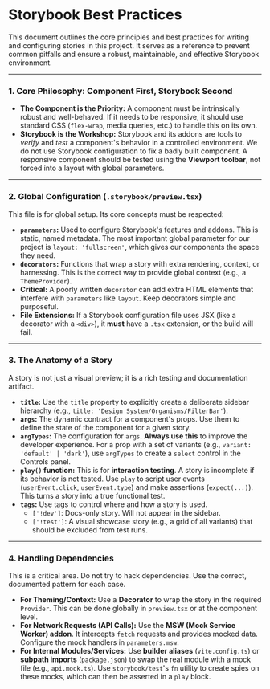 # Storybook Best Practices

This document outlines the core principles and best practices for writing and configuring stories in this project. It serves as a reference to prevent common pitfalls and ensure a robust, maintainable, and effective Storybook environment.

---

### 1. Core Philosophy: Component First, Storybook Second

- **The Component is the Priority:** A component must be intrinsically robust and well-behaved. If it needs to be responsive, it should use standard CSS (`flex-wrap`, media queries, etc.) to handle this on its own.
- **Storybook is the Workshop:** Storybook and its addons are tools to *verify* and *test* a component's behavior in a controlled environment. We do not use Storybook configuration to fix a badly built component. A responsive component should be tested using the **Viewport toolbar**, not forced into a layout with global parameters.

---

### 2. Global Configuration (`.storybook/preview.tsx`)

This file is for global setup. Its core concepts must be respected:

- **`parameters`:** Used to configure Storybook's features and addons. This is static, named metadata. The most important global parameter for our project is `layout: 'fullscreen'`, which gives our components the space they need.
- **`decorators`:** Functions that wrap a story with extra rendering, context, or harnessing. This is the correct way to provide global context (e.g., a `ThemeProvider`).
- **Critical:** A poorly written `decorator` can add extra HTML elements that interfere with `parameters` like `layout`. Keep decorators simple and purposeful.
- **File Extensions:** If a Storybook configuration file uses JSX (like a decorator with a `<div>`), it **must** have a `.tsx` extension, or the build will fail.

---

### 3. The Anatomy of a Story

A story is not just a visual preview; it is a rich testing and documentation artifact.

- **`title`:** Use the `title` property to explicitly create a deliberate sidebar hierarchy (e.g., `title: 'Design System/Organisms/FilterBar'`).
- **`args`:** The dynamic contract for a component's props. Use them to define the state of the component for a given story.
- **`argTypes`:** The configuration for `args`. **Always use this** to improve the developer experience. For a prop with a set of variants (e.g., `variant: 'default' | 'dark'`), use `argTypes` to create a `select` control in the Controls panel.
- **`play()` function:** This is for **interaction testing**. A story is incomplete if its behavior is not tested. Use `play` to script user events (`userEvent.click`, `userEvent.type`) and make assertions (`expect(...)`). This turns a story into a true functional test.
- **`tags`:** Use tags to control where and how a story is used.
  - `['!dev']`: Docs-only story. Will not appear in the sidebar.
  - `['!test']`: A visual showcase story (e.g., a grid of all variants) that should be excluded from test runs.

---

### 4. Handling Dependencies

This is a critical area. Do not try to hack dependencies. Use the correct, documented pattern for each case.

- **For Theming/Context:** Use a **Decorator** to wrap the story in the required `Provider`. This can be done globally in `preview.tsx` or at the component level.
- **For Network Requests (API Calls):** Use the **MSW (Mock Service Worker) addon**. It intercepts `fetch` requests and provides mocked data. Configure the mock handlers in `parameters.msw`.
- **For Internal Modules/Services:** Use **builder aliases** (`vite.config.ts`) or **subpath imports** (`package.json`) to swap the real module with a mock file (e.g., `api.mock.ts`). Use `storybook/test`'s `fn` utility to create spies on these mocks, which can then be asserted in a `play` block. 
